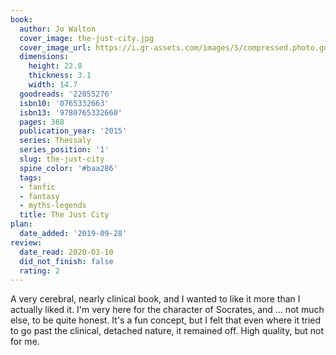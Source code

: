 ```yaml
---
book:
  author: Jo Walton
  cover_image: the-just-city.jpg
  cover_image_url: https://i.gr-assets.com/images/S/compressed.photo.goodreads.com/books/1416448145l/22055276._SX98_.jpg
  dimensions:
    height: 22.0
    thickness: 3.1
    width: 14.7
  goodreads: '22055276'
  isbn10: '0765332663'
  isbn13: '9780765332660'
  pages: 368
  publication_year: '2015'
  series: Thessaly
  series_position: '1'
  slug: the-just-city
  spine_color: '#baa286'
  tags:
  - fanfic
  - fantasy
  - myths-legends
  title: The Just City
plan:
  date_added: '2019-09-28'
review:
  date_read: 2020-03-10
  did_not_finish: false
  rating: 2
---
```


A very cerebral, nearly clinical book, and I wanted to like it more than I actually liked it. I'm very here for the character of Socrates, and … not much else, to be quite honest. It's a fun concept, but I felt that even where it tried to go past the clinical, detached nature, it remained off. High quality, but not for me.

